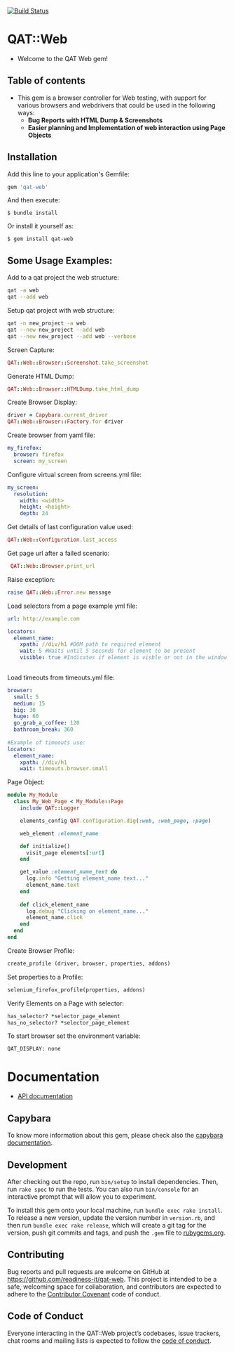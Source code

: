 [![Build Status](https://travis-ci.org/readiness-it/qat-web.svg?branch=master)](https://travis-ci.org/readiness-it/qat-web)

# QAT::Web

- Welcome to the QAT Web gem!


## Table of contents 
- This gem is a browser controller for Web testing, with support for various browsers and webdrivers that could be used in the following ways:
  - **Bug Reports with HTML Dump & Screenshots**
  - **Easier planning and Implementation of web interaction using Page Objects**


## Installation

Add this line to your application's Gemfile:

```ruby
gem 'qat-web'
```

And then execute:

    $ bundle install

Or install it yourself as:

    $ gem install qat-web

## Some Usage Examples:

Add to a qat project the web structure:
```bash
qat -a web
qat --add web
``` 

Setup qat project with web structure:
```bash
qat -n new_project -a web
qat --new new_project --add web
qat --new new_project --add web --verbose
``` 

Screen Capture:
````ruby
QAT::Web::Browser::Screenshot.take_screenshot
````

Generate HTML Dump:
````ruby
QAT::Web::Browser::HTMLDump.take_html_dump
````

Create Browser Display: 
````ruby
driver = Capybara.current_driver
QAT::Web::Browser::Factory.for driver
````

Create browser from yaml file:
````yaml
my_firefox:
  browser: firefox
  screen: my_screen
````

Configure virtual screen from screens.yml file:
````yaml
my_screen:
  resolution:
    width: <width>
    height: <height>
    depth: 24
````

Get details of last configuration value used:
````ruby
QAT::Web::Configuration.last_access
````

Get page url after a failed scenario:
````ruby
 QAT::Web::Browser.print_url 
````

Raise exception:
````ruby
raise QAT::Web::Error.new message
````

Load selectors from a page example yml file: 
````yaml
url: http://example.com

locators:
  element_name:
    xpath: //div/h1 #DOM path to required element
    wait: 5 #Waits until 5 seconds for element to be present
    visible: true #Indicates if element is visble or not in the window
    
````

Load timeouts from timeouts.yml file: 
````yaml
browser:
  small: 5
  medium: 15
  big: 30
  huge: 60
  go_grab_a_coffee: 120
  bathroom_break: 360
  
#Example of timeouts use: 
locators:
  element_name:
    xpath: //div/h1 
    wait: timeouts.browser.small 
````

Page Object:
````ruby
module My_Module
  class My_Web_Page < My_Module::Page
    include QAT::Logger

    elements_config QAT.configuration.dig(:web, :web_page, :page)

    web_element :element_name

    def initialize()
      visit_page elements[:url] 
    end

    get_value :element_name_text do
      log.info "Getting element_name text..." 
      element_name.text 
    end
    
    def click_element_name
      log.debug "Clicking on element_name..."
      element_name.click
    end
  end
end
````

Create Browser Profile:
````ruby
create_profile (driver, browser, properties, addons)
````

Set properties to a Profile:
````ruby
selenium_firefox_profile(properties, addons)
````

Verify Elements on a Page with selector:
````ruby
has_selector? *selector_page_element
has_no_selector? *selector_page_element
````

To start browser set the environment variable:
````
QAT_DISPLAY: none
````

# Documentation

- [API documentation](https://readiness-it.github.io/qat-web/)

## Capybara

To know more information about this gem, please check also the [capybara documentation](https://www.rubydoc.info/github/jnicklas/capybara/Capybara).

## Development

After checking out the repo, run `bin/setup` to install dependencies. Then, run `rake spec` to run the tests. You can also run `bin/console` for an interactive prompt that will allow you to experiment.

To install this gem onto your local machine, run `bundle exec rake install`. To release a new version, update the version number in `version.rb`, and then run `bundle exec rake release`, which will create a git tag for the version, push git commits and tags, and push the `.gem` file to [rubygems.org](https://rubygems.org).


## Contributing

Bug reports and pull requests are welcome on GitHub at https://github.com/readiness-it/qat-web. This project is intended to be a safe, welcoming space for collaboration, and contributors are expected to adhere to the [Contributor Covenant](http://contributor-covenant.org) code of conduct.

## Code of Conduct

Everyone interacting in the QAT::Web project’s codebases, issue trackers, chat rooms and mailing lists is expected to follow the [code of conduct](https://github.com/readiness-it/qat-web/blob/master/CODE_OF_CONDUCT.md).
